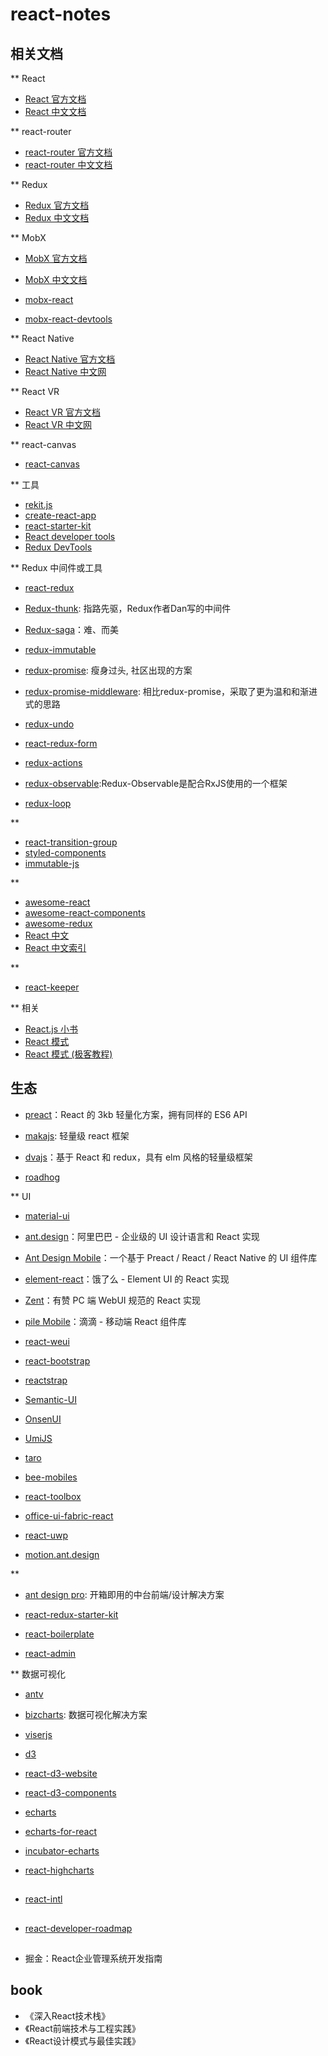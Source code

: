 # react-notes

## 相关文档

** React
- [React 官方文档](https://reactjs.org/)
- [React 中文文档](https://react.docschina.org/)

** react-router
- [react-router 官方文档](https://reacttraining.com/react-router/)
- [react-router 中文文档](https://react-router.docschina.org/)

** Redux
- [Redux 官方文档](https://redux.js.org/)
- [Redux 中文文档](https://cn.redux.js.org/)

** MobX
- [MobX 官方文档](https://mobx.js.org/)
- [MobX 中文文档](https://cn.mobx.js.org/)
- [mobx-react](https://github.com/mobxjs/mobx-react)

- [mobx-react-devtools](https://github.com/mobxjs/mobx-react-devtools)

** React Native
- [React Native 官方文档](https://facebook.github.io/react-native/)
- [React Native 中文网](https://reactnative.cn/)

** React VR
- [React VR 官方文档](https://facebook.github.io/react-360/)
- [React VR 中文网](http://www.vr-react.com/)

** react-canvas
- [react-canvas](https://github.com/Flipboard/react-canvas)

** 工具
- [rekit.js](http://rekit.js.org/)
- [create-react-app](https://facebook.github.io/create-react-app/)
- [react-starter-kit](https://github.com/bodyno/react-starter-kit)
- [React developer tools](https://github.com/facebook/react-devtools)
- [Redux DevTools](https://github.com/reduxjs/redux-devtools)


** Redux 中间件或工具
- [react-redux](https://github.com/reduxjs/react-redux)
- [Redux-thunk](https://github.com/reduxjs/redux-thunk): 指路先驱，Redux作者Dan写的中间件
- [Redux-saga](https://github.com/reduxjs/redux-thunk)：难、而美
- [redux-immutable](https://github.com/redux-saga/redux-saga)
- [redux-promise](https://github.com/acdlite/redux-promise): 瘦身过头, 社区出现的方案
- [redux-promise-middleware](https://github.com/pburtchaell/redux-promise-middleware): 相比redux-promise，采取了更为温和和渐进式的思路

- [redux-undo](https://github.com/omnidan/redux-undo)
- [react-redux-form](https://github.com/davidkpiano/react-redux-form)

- [redux-actions](https://github.com/redux-utilities/redux-actions)
- [redux-observable](https://github.com/redux-observable/redux-observable):Redux-Observable是配合RxJS使用的一个框架
- [redux-loop](https://github.com/redux-loop/redux-loop)

** 
- [react-transition-group](https://reactcommunity.org/react-transition-group/)
- [styled-components](https://www.styled-components.com/)
- [immutable-js](https://facebook.github.io/immutable-js/)

** 
- [awesome-react](https://github.com/enaqx/awesome-react)
- [awesome-react-components](https://github.com/brillout/awesome-react-components)
- [awesome-redux](https://github.com/xgrommx/awesome-redux)
- [React 中文](http://react-china.org/)
- [React 中文索引](http://nav.react-china.org/)

**
- [react-keeper](https://github.com/vifird/react-keeper)


** 相关
- [React.js 小书](http://huziketang.mangojuice.top/books/react/)
- [React 模式](http://sangka-z.com/react-in-patterns-cn/)
- [React 模式 (极客教程)](https://www.geekjc.com/ebook/detail/5bae0c10ddb4f437ecfdc708/1538132695121)

## 生态

- [preact](https://preactjs.com/)：React 的 3kb 轻量化方案，拥有同样的 ES6 API
- [makajs](https://github.com/makajs): 轻量级 react 框架

- [dvajs](https://dvajs.com/)：基于 React 和 redux，具有 elm 风格的轻量级框架
- [roadhog](https://github.com/sorrycc/roadhog)

** UI

- [material-ui](https://material-ui.com/)
- [ant.design](https://ant.design/index-cn)：阿里巴巴 - 企业级的 UI 设计语言和 React 实现
- [Ant Design Mobile](https://mobile.ant.design/index-cn)：一个基于 Preact / React / React Native 的 UI 组件库
- [element-react](https://elemefe.github.io/element-react/#/zh-CN/quick-start)：饿了么 - Element UI 的 React 实现
- [Zent](https://youzan.github.io/zent/zh/guides/install)：有赞 PC 端 WebUI 规范的 React 实现
- [pile Mobile](https://didi.github.io/pile.js/#/?_k=iycbqk)：滴滴 - 移动端 React 组件库

- [react-weui](https://github.com/weui/react-weui)
- [react-bootstrap](https://github.com/react-bootstrap/react-bootstrap)
- [reactstrap](https://github.com/reactstrap/reactstrap)
- [Semantic-UI](https://github.com/Semantic-Org/Semantic-UI)
- [OnsenUI](https://github.com/OnsenUI/OnsenUI)
- [UmiJS](https://umijs.org/)
- [taro](https://taro.js.org/)

- [bee-mobiles](https://bee-mobiles.github.io/)
- [react-toolbox](https://github.com/react-toolbox/react-toolbox/)
- [office-ui-fabric-react](https://github.com/OfficeDev/office-ui-fabric-react)
- [react-uwp](https://www.react-uwp.com/)
- [motion.ant.design](https://motion.ant.design/)


** 
- [ant design pro](https://pro.ant.design/index-cn): 开箱即用的中台前端/设计解决方案

- [react-redux-starter-kit](https://github.com/davezuko/react-redux-starter-kit)
- [react-boilerplate](https://github.com/react-boilerplate/react-boilerplate)
- [react-admin](https://github.com/marmelab/react-admin)


** 数据可视化
- [antv](https://antv.alipay.com/zh-cn/g2/3.x/tutorial)
- [bizcharts](http://bizcharts.net/index): 数据可视化解决方案

- [viserjs](https://viserjs.github.io/docs.html#/viser/guide/installation)

- [d3](https://github.com/d3/d3)
- [react-d3-website](https://reactiva.github.io/react-d3-website/)
- [react-d3-components](https://github.com/codesuki/react-d3-components)

- [echarts](https://github.com/apache/incubator-echarts)
- [echarts-for-react](https://github.com/hustcc/echarts-for-react)
- [incubator-echarts](https://github.com/apache/incubator-echarts)

- [react-highcharts](https://github.com/kirjs/react-highcharts)

## 

- [react-intl](https://github.com/yahoo/react-intl)

## 

- [react-developer-roadmap](https://github.com/adam-golab/react-developer-roadmap)

##

- 掘金：React企业管理系统开发指南

## book

- 《深入React技术栈》
- 《React前端技术与工程实践》
- 《React设计模式与最佳实践》

